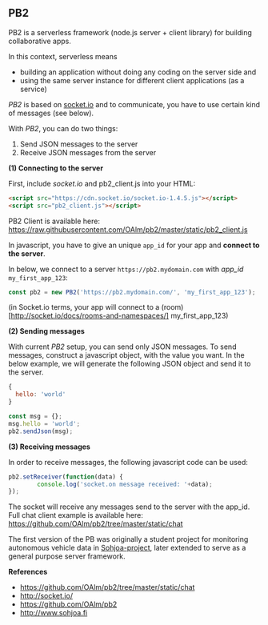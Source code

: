 
## PB2 

PB2 is a serverless framework (node.js server + client library) for building collaborative apps. 

In this context, serverless means 
* building an application without doing any coding on the server side and 
* using the same server instance for different client applications (as a service)

*PB2* is based on [socket.io](http://socket.io) and to communicate, you have to use certain kind of
messages (see below).

With *PB2*, you can do two things:
1. Send JSON messages to the server
2. Receive JSON messages from the server

**(1) Connecting to the server**

First, include *socket.io* and pb2_client.js into your HTML:
```html
<script src="https://cdn.socket.io/socket.io-1.4.5.js"></script>
<script src="pb2_client.js"></script>
```

PB2 Client is available here: https://raw.githubusercontent.com/OAlm/pb2/master/static/pb2_client.js

In javascript, you have to give an unique ```app_id``` for your app and **connect to the server**. 

In below, we connect to a server ```https://pb2.mydomain.com``` with *app_id* ```my_first_app_123```:

```js
const pb2 = new PB2('https://pb2.mydomain.com/', 'my_first_app_123');
```
(in Socket.io terms, your app will connect to a (room)[http://socket.io/docs/rooms-and-namespaces/] my_first_app_123)

**(2) Sending messages**

With current *PB2* setup, you can send only JSON messages. To send messages, construct a javascript object,
with the value you want. In the below example, we will generate the following JSON object and send it to the server.
```js
{
  hello: 'world'
}
```

```js
const msg = {};
msg.hello = 'world';
pb2.sendJson(msg);
```
**(3) Receiving messages**

In order to receive messages, the following javascript code can be used:
```js
pb2.setReceiver(function(data) {
		console.log('socket.on message received: '+data);
});
```
The socket will receive any messages send to the server with the app_id.
Full chat client example is available here: https://github.com/OAlm/pb2/tree/master/static/chat

The first version of the PB was originally a student project for monitoring autonomous vehicle data in [Sohjoa-project](http://www.sohjoa.fi), later extended to serve as a general purpose server framework.

**References**

* https://github.com/OAlm/pb2/tree/master/static/chat
* http://socket.io/
* https://github.com/OAlm/pb2
* http://www.sohjoa.fi




